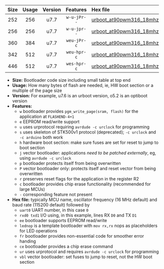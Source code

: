 |Size|Usage|Version|Features|Hex file|
|:-:|:-:|:-:|:-:|:--|
|252|256|u7.7|`w-u-jPr--`|[urboot_at90pwm316_18mhz432_460800bps_uart0_rxd4_txd3_lednop_ur_vbl.hex](https://raw.githubusercontent.com/stefanrueger/urboot.hex/main/mcus/at90pwm316/fcpu_18mhz432/460800_bps/urboot_at90pwm316_18mhz432_460800bps_uart0_rxd4_txd3_lednop_ur_vbl.hex)|
|256|256|u7.7|`w-u-jpr--`|[urboot_at90pwm316_18mhz432_460800bps_uart0_rxd4_txd3_lednop_fr_ur_vbl.hex](https://raw.githubusercontent.com/stefanrueger/urboot.hex/main/mcus/at90pwm316/fcpu_18mhz432/460800_bps/urboot_at90pwm316_18mhz432_460800bps_uart0_rxd4_txd3_lednop_fr_ur_vbl.hex)|
|360|384|u7.7|`weu-jPr-c`|[urboot_at90pwm316_18mhz432_460800bps_uart0_rxd4_txd3_ee_lednop_fr_ce_ur_vbl.hex](https://raw.githubusercontent.com/stefanrueger/urboot.hex/main/mcus/at90pwm316/fcpu_18mhz432/460800_bps/urboot_at90pwm316_18mhz432_460800bps_uart0_rxd4_txd3_ee_lednop_fr_ce_ur_vbl.hex)|
|342|512|u7.7|`weu-hpr-c`|[urboot_at90pwm316_18mhz432_460800bps_uart0_rxd4_txd3_ee_lednop_fr_ce_ur.hex](https://raw.githubusercontent.com/stefanrueger/urboot.hex/main/mcus/at90pwm316/fcpu_18mhz432/460800_bps/urboot_at90pwm316_18mhz432_460800bps_uart0_rxd4_txd3_ee_lednop_fr_ce_ur.hex)|
|446|512|u7.7|`wes-hpr-c`|[urboot_at90pwm316_18mhz432_460800bps_uart0_rxd4_txd3_ee_lednop_fr_ce.hex](https://raw.githubusercontent.com/stefanrueger/urboot.hex/main/mcus/at90pwm316/fcpu_18mhz432/460800_bps/urboot_at90pwm316_18mhz432_460800bps_uart0_rxd4_txd3_ee_lednop_fr_ce.hex)|

- **Size:** Bootloader code size including small table at top end
- **Usage:** How many bytes of flash are needed, ie, HW boot section or a multiple of the page size
- **Version:** For example, u7.6 is an urboot version, o5.2 is an optiboot version
- **Features:**
  + `w` bootloader provides `pgm_write_page(sram, flash)` for the application at `FLASHEND-4+1`
  + `e` EEPROM read/write support
  + `u` uses urprotocol requiring `avrdude -c urclock` for programming
  + `s` uses skeleton of STK500v1 protocol (deprecated); `-c urclock` and `-c arduino` both work
  + `h` hardware boot section: make sure fuses are set for reset to jump to boot section
  + `j` vector bootloader: applications *need to be patched externally*, eg, using `avrdude -c urclock`
  + `p` bootloader protects itself from being overwritten
  + `P` vector bootloader only: protects itself and reset vector from being overwritten
  + `r` preserves reset flags for the application in the register R2
  + `c` bootloader provides chip erase functionality (recommended for large MCUs)
  + `-` corresponding feature not present
- **Hex file:** typically MCU name, oscillator frequency (16 MHz default) and baud rate (115200 default) followed by
  + `uart0` UART number, in this case `0`
  + `rxd0 txd1` I/O using, in this example, lines RX `D0` and TX `D1`
  + `ee` bootloader supports EEPROM read/write
  + `lednop` is a template bootloader with `mov rx,rx` nops as placeholders for LED operations
  + `fr` bootloader provides non-essential code for smoother error handing
  + `ce` bootloader provides a chip erase command
  + `ur` uses urprotocol and requires `avrdude -c urclock` for programming
  + `vbl` vector bootloader: set fuses to jump to reset, not the HW boot section
